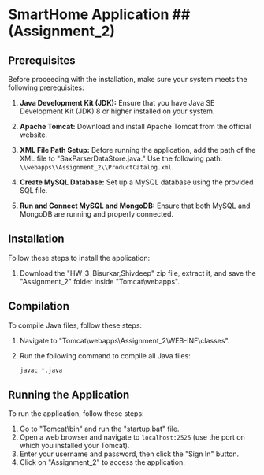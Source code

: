 
# SmartHome Application ##(Assignment_2)

## Prerequisites

Before proceeding with the installation, make sure your system meets the following prerequisites:

1. **Java Development Kit (JDK):** Ensure that you have Java SE Development Kit (JDK) 8 or higher installed on your system.

2. **Apache Tomcat:** Download and install Apache Tomcat from the official website.

3. **XML File Path Setup:** Before running the application, add the path of the XML file to "SaxParserDataStore.java." Use the following path: `\\webapps\\Assignment_2\\ProductCatalog.xml`.

4. **Create MySQL Database:** Set up a MySQL database using the provided SQL file.

5. **Run and Connect MySQL and MongoDB:** Ensure that both MySQL and MongoDB are running and properly connected.

## Installation

Follow these steps to install the application:

1. Download the "HW_3_Bisurkar,Shivdeep" zip file, extract it, and save the "Assignment_2" folder inside "Tomcat\webapps".

## Compilation

To compile Java files, follow these steps:

1. Navigate to "Tomcat\webapps\Assignment_2\WEB-INF\classes".
2. Run the following command to compile all Java files:

   ```bash
   javac *.java
   ```

## Running the Application

To run the application, follow these steps:

1. Go to "Tomcat\bin" and run the "startup.bat" file.
2. Open a web browser and navigate to `localhost:2525` (use the port on which you installed your Tomcat).
3. Enter your username and password, then click the "Sign In" button.
4. Click on "Assignment_2" to access the application.
